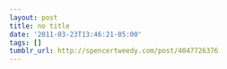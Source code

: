 ```yaml
---
layout: post
title: no title
date: '2011-03-23T13:46:21-05:00'
tags: []
tumblr_url: http://spencertweedy.com/post/4047726376
---
```

